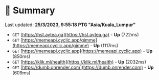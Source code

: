 # 📖 Summary
Last updated: **25/3/2023, 9:55:18 PTG "Asia/Kuala_Lumpur"**

- `GET` [https://hst.aytea.ga](https://hst.aytea.ga) - **Up** (722ms)
- `GET` [https://memeapi.cyclic.app/gimme](https://memeapi.cyclic.app/gimme) - **Up** (1117ms)
- `GET` [https://memeapi.cyclic.app](https://memeapi.cyclic.app) - **Up** (850ms)
- `GET` [https://klik.ml/health](https://klik.ml/health) - **Up** (2032ms)
- `GET` [https://dumb.onrender.com](https://dumb.onrender.com) - **Up** (609ms)
